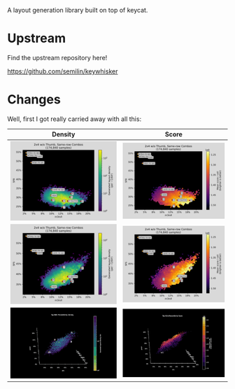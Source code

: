 A layout generation library built on top of keycat.

# Upstream

Find the upstream repository here!

https://github.com/semilin/keywhisker

# Changes

Well, first I got really carried away with all this:

| Density | Score |
:-------------------------:|:-------------------------:
![ugh](./img/density-sfb.svg) | ![](./img/score-sfb.svg)
![ugh](./img/density-sfs.svg) | ![](./img/score-sfs.svg)
![ugh](./img/density-opt.gif) | ![](./img/score-opt.gif)
